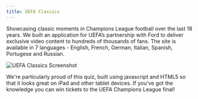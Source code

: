 ```yaml
---
title: UEFA Classics
---
```


Showcasing classic moments in Champions League football over the last 18 years.  We built an application for UEFA’s partnership with Ford to deliver exclusive video content to hundreds of thousands of fans.  The site is available in 7 languages - English, French, German, Italian, Spanish, Portugese and Russian.

![UEFA Classics Screenshot](/images/iMac_quiz.png)

We're particularly proud of this quiz, built using javascript and HTML5 so that it looks great on iPad and other tablet devices.  If you've got the knowledge you can win tickets to the UEFA Champions League final!